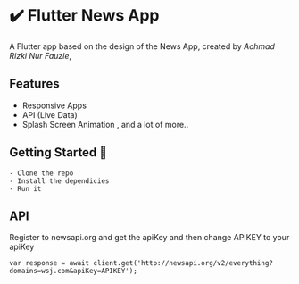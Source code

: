 # ✔️ Flutter News App

A Flutter app based on the design of the News App, created by *Achmad Rizki Nur Fauzie*,

## Features
- Responsive Apps
- API (Live Data)
- Splash Screen Animation , and a lot of more..

## Getting Started 🚀

```shell
- Clone the repo
- Install the dependicies
- Run it
```

## API
Register to newsapi.org and get the apiKey
and then change APIKEY to your apiKey
```
var response = await client.get('http://newsapi.org/v2/everything?domains=wsj.com&apiKey=APIKEY');
```

